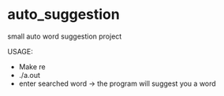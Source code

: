 # auto_suggestion
small auto word suggestion project

USAGE:
  - Make re
  - ./a.out
  - enter searched word
  -> the program will suggest you a word
